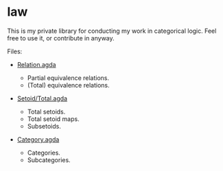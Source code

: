 law
===

This is my private library for conducting my work in categorical
logic.  Feel free to use it, or contribute in anyway.

Files:

  - [Relation.agda](Relation.agda)
    - Partial equivalence relations.
    - (Total) equivalence relations.
    
  - [Setoid/Total.agda](Setoid/Total.agda)
    - Total setoids.
    - Total setoid maps.
    - Subsetoids.

  - [Category.agda](Category.agda)
    - Categories.
    - Subcategories.
